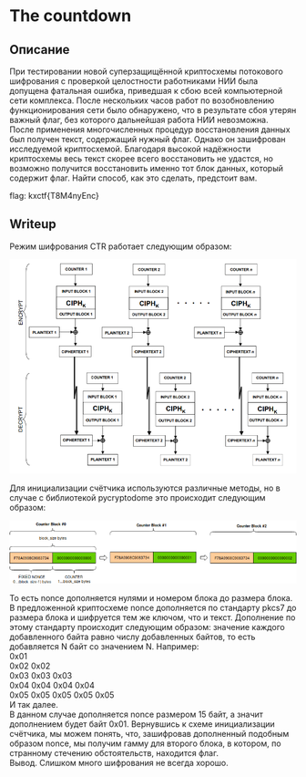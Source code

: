 # The countdown


## Описание

При тестировании новой суперзащищённой криптосхемы потокового шифрования с проверкой целостности работниками НИИ была допущена фатальная ошибка, приведшая к сбою всей компьютерной сети комплекса. После нескольких часов работ по возобновлению функционирования сети было обнаружено, что в результате сбоя утерян важный флаг, без которого дальнейшая работа НИИ невозможна.  
После применения многочисленных процедур восстановления данных был получен текст, содержащий нужный флаг. Однако он зашифрован исследуемой криптосхемой. Благодаря высокой надёжности криптосхемы весь текст скорее всего восстановить не удастся, но возможно получится восстановить именно тот блок данных, который содержит флаг. Найти способ, как это сделать, предстоит вам.  


flag: kxctf{T8M4nyEnc}


## Writeup


Режим шифрования CTR работает следующим образом:  

![CTR](img/CTR.png)  

Для инициализации счётчика используются различные методы, но в случае с библиотекой pycryptodome это происходит следующим образом:  

![CTR_counter_init](img/CTR_counter_init.png)  

То есть nonce дополняется нулями и номером блока до размера блока.  
В предложенной криптосхеме nonce дополняется по стандарту pkcs7 до размера блока и шифруется тем же ключом, что и текст. Дополнение по этому стандарту происходит следующим образом: значение каждого добавленного байта равно числу добавленных байтов, то есть добавляется N байт со значением N. Например:  
0x01  
0x02 0x02  
0x03 0x03 0x03  
0x04 0x04 0x04 0x04  
0x05 0x05 0x05 0x05 0x05  
И так далее.  
В данном случае дополняется nonce размером 15 байт, а значит дополнением будет байт 0x01. Вернувшись к схеме инициализации счётчика, мы можем понять, что, зашифровав дополненный подобным образом nonce, мы получим гамму для второго блока, в котором, по странному стечению обстоятельств, находится флаг.  
Вывод. Слишком много шифрования не всегда хорошо.  